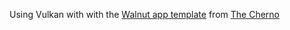 Using Vulkan with with the [Walnut app template](https://github.com/StudioCherno/WalnutAppTemplate) from [The Cherno](https://www.youtube.com/@TheCherno)